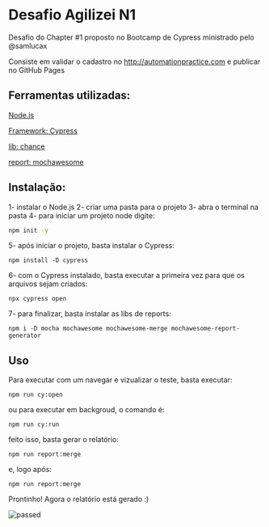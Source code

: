 
# Desafio Agilizei N1

Desafio do Chapter #1 proposto no Bootcamp de Cypress ministrado pelo @samlucax

Consiste em validar o cadastro no http://automationpractice.com e publicar no GitHub Pages

## Ferramentas utilizadas:
[Node.js](https://nodejs.org/)

[Framework: Cypress](https://www.cypress.io/)

[lib: chance](https://chancejs.com)

[report: mochawesome](https://github.com/adamgruber/mochawesome)


## Instalação:

1- instalar o Node.js
2- criar uma pasta para o projeto
3- abra o terminal na pasta
4- para iniciar um projeto node digite:
```bash
npm init -y
```
5- após iniciar o projeto, basta instalar o Cypress:
````
npm install -D cypress
````
6- com o Cypress instalado, basta executar a primeira vez para que os arquivos sejam criados:
````
npx cypress open
````
7- para finalizar, basta instalar as libs de reports:
````
npm i -D mocha mochawesome mochawesome-merge mochawesome-report-generator
````


## Uso
Para executar com um navegar e vizualizar o teste, basta executar:

````
npm run cy:open
````

ou para executar em backgroud, o comando é:
````
npm run cy:run
````
feito isso, basta gerar o relatório:
````
npm run report:merge
````
e, logo após:
````
npm run report:merge
````
Prontinho! Agora o relatório está gerado :) 

![passed](https://cdn.kapwing.com/final_60e486edb42495003df296a4_313118.gif)
